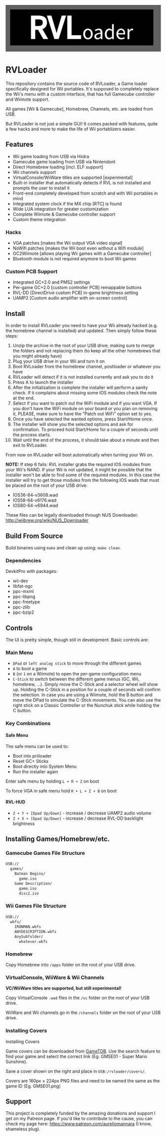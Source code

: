 ![RVLoader logo](logo.png "logo")

# RVLoader

This repository contains the source code of RVLoader, a Game loader specifically designed for Wii portables.
It's supposed to completely replace the Wii's menu with a custom interface, that has full Gamecube controller and Wiimote support.

All games [Wii & Gamecube], Homebrew, Channels, etc. are loaded from USB.

But RVLoader is not just a simple GUI! It comes packed with features, quite a few hacks and more to make the life of Wii portablizers easier.



## Features
 
 - Wii game loading from USB via Hiidra
 - Gamecube game loading from USB via Nintendont
 - Direct Homebrew loading [incl. ELF support]
 - Wii channels support
 - VirtualConsole/WiiWare titles are supported [experimental]
 - Built-in installer that automatically detects if RVL is not installed and prompts the user to install it
 - Front-end completely developed from scratch and with Wii portables in mind
 - Integrated system clock if the MX chip [RTC] is found
 - Wide LUA integration for greater customization
 - Complete Wiimote & Gamecube controller support
 - Custom theme integration

### Hacks
 - VGA patches [makes the Wii output VGA video signal]
 - NoWifi patches [makes the Wii boot even without a Wifi module]
 - GC2Wiimote [allows playing Wii games with a Gamecube controller]
 - Bluetooth module is not required anymore to boot Wii games

### Custom PCB Support
 - Integrated GC+2.0 and PMS2 settings
 - Per-game GC+2.0 [custom controller PCB] remappable buttons
 - RVL-DD [DirectDrive custom PCB] in-game brightness setting
 - UAMP2 [Custom audio amplifier with on-screen control]

## Install

In order to install RVLoader you need to have your Wii already hacked (e.g. the homebrew channel is installed) and updated. Then simply follow these steps:

 1. Unzip the archive in the root of your USB drive, making sure to merge the folders and not replacing them (to keep all the other homebrews that you might already have)
 2. Plug your USB drive in your Wii and turn it on
 3. Boot RVLoader from the homebrew channel, postloader or whatever you have
 4. RVLoader will detect if it is not installed currently and ask you to do it
 5. Press A to launch the installer
 6. After the initialization is complete the installer will perform a sanity check. If it complains about missing some IOS modules check the note at the end.
 7. Select if you want to patch out the WiFi module and if you want VGA. If you don't have the WiFi module on your board or you plan on removing it, PLEASE, make sure to have the "Patch out WiFi" option set to yes.
 8. Once you have selected the wanted options, press Start/Home once.
 9. The installer will show you the selected options and ask for confirmation. To proceed hold Start/Home for a couple of seconds until the process starts.
 10. Wait until the end of the process, it should take about a minute and then exit to RVLoader.

From now on RVLoader will boot automatically when turning your Wii on. 

**NOTE:** If step 6 fails: RVL installer grabs the required IOS modules from your Wii's NAND. If your Wii is not updated, it might be possible that the installer won't be able to find some of the required modules. In this case the installer will try to get those modules from the following IOS wads that must be placed on the root of your USB drive:

 - IOS36-64-v3608.wad
 - IOS58-64-v6176.wad
 - IOS80-64-v6944.wad

These files can be legally downloaded through NUS Downloader: http://wiibrew.org/wiki/NUS_Downloader

## Build From Source

Build binaries using `make` and clean up using: `make clean`.

### Dependencies

DevkitPro with packages:
 - wii-dev
 - libfat-ogc
 - ppc-mxml
 - ppc-libpng
 - ppc-freetype
 - ppc-zlib
 - ppc-bzip2



## Controls
The UI is pretty simple, though still in development. Basic controls are:

### Main Menu

 - `DPad` or `left analog stick` to move through the different games
 - `A` to boot a game
 - `B` (or `1` on a Wiimote) to open the per-game configuration menu
 - `C-Stick` to switch between the different game menus (GC, Wii, homebrew, ...). Simply move the C-Stick and a selector wheel will show up. Holding the C-Stick in a position for a couple of seconds will confirm the selection. In case you are using a Wiimote, hold the B button and move the DPad to simulate the C-Stick movements. You can also use the right stick on a Classic Controller or the Nunchuk stick while holding the C button.

### Key Combinations

#### Safe Menu 

The safe menu can be used to:
 - Boot into priiloader
 - Reset GC+ Sticks
 - Boot directly into System Menu
 - Run the installer again

Enter safe menu by holding `L + R + Z` on boot

To force VGA in safe menu hold `R + L + Z + B` on boot

#### RVL-HUD
 - `Z + Y + [Dpad Up/Down]` - increase / decrease UAMP2 audio volume
 - `Z + X + [Dpad Up/Down]` - increase / decrease RVL-DD backlight brightness



## Installing Games/Homebrew/etc.

### Gamecube Games File Structure

```
USB://
  games/
    Batman Begins/
      game.iso
    Game Description/
      game.iso
      disc2.iso
```

### Wii Games File Structure

```
USB://
  wbfs/
    IRONMAN.wbfs
    ANYDESCRIPTION.wbfs
    AnySubfolder/
      whatever.wbfs
```

### Homebrew

Copy Homebrew into `/apps` folder on the root of your USB drive.

### VirtualConsole, WiiWare & Wii Channels

**VC/WiiWare titles are supported, but still experimental!**

Copy VirtualConsole `.wad` files in the `/vc` folder on the root of your USB drive. 

WiiWare and Wii channels go in the `/channels` folder on the root of your USB drive.

### Installing Covers

Installing Covers

Game covers can be downloaded from [GameTDB](https://www.gametdb.com). Use the search feature to find your game and select the correct link (Eg. GMSE01 - Super Mario Sunshine).

Save a cover shown on the right and place in `USB:/rvloader/covers/`.

Covers are 160px × 224px PNG files and need to be named the same as the game ID (Eg. GMSE01.png)


## Support

This project is completely funded by the amazing donations and support I get on my Patreon page. If you'd like to contribute to the cause, you can check my page here: https://www.patreon.com/aureliomannara (I know, shameless plug).
